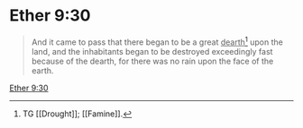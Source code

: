 # Ether 9:30

> And it came to pass that there began to be a great <u>dearth</u>[^a] upon the land, and the inhabitants began to be destroyed exceedingly fast because of the dearth, for there was no rain upon the face of the earth.

[Ether 9:30](https://www.churchofjesuschrist.org/study/scriptures/bofm/ether/9?lang=eng&id=p30#p30)


[^a]: TG [[Drought]]; [[Famine]].
